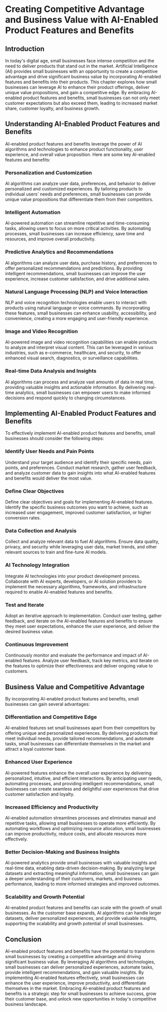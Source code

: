 # Creating Competitive Advantage and Business Value with AI-Enabled Product Features and Benefits

## Introduction

In today's digital age, small businesses face intense competition and the need to deliver products that stand out in the market. Artificial Intelligence (AI) provides small businesses with an opportunity to create a competitive advantage and drive significant business value by incorporating AI-enabled features and benefits into their products. This chapter explores how small businesses can leverage AI to enhance their product offerings, deliver unique value propositions, and gain a competitive edge. By embracing AI-enabled product features and benefits, small businesses can not only meet customer expectations but also exceed them, leading to increased market share, customer loyalty, and business growth.

## Understanding AI-Enabled Product Features and Benefits

AI-enabled product features and benefits leverage the power of AI algorithms and technologies to enhance product functionality, user experience, and overall value proposition. Here are some key AI-enabled features and benefits:

### Personalization and Customization

AI algorithms can analyze user data, preferences, and behavior to deliver personalized and customized experiences. By tailoring products to individual users' needs and preferences, small businesses can provide unique value propositions that differentiate them from their competitors.

### Intelligent Automation

AI-powered automation can streamline repetitive and time-consuming tasks, allowing users to focus on more critical activities. By automating processes, small businesses can increase efficiency, save time and resources, and improve overall productivity.

### Predictive Analytics and Recommendations

AI algorithms can analyze user data, purchase history, and preferences to offer personalized recommendations and predictions. By providing intelligent recommendations, small businesses can improve the user experience, increase customer satisfaction, and drive additional sales.

### Natural Language Processing (NLP) and Voice Interaction

NLP and voice recognition technologies enable users to interact with products using natural language or voice commands. By incorporating these features, small businesses can enhance usability, accessibility, and convenience, creating a more engaging and user-friendly experience.

### Image and Video Recognition

AI-powered image and video recognition capabilities can enable products to analyze and interpret visual content. This can be leveraged in various industries, such as e-commerce, healthcare, and security, to offer enhanced visual search, diagnostics, or surveillance capabilities.

### Real-time Data Analysis and Insights

AI algorithms can process and analyze vast amounts of data in real time, providing valuable insights and actionable information. By delivering real-time analytics, small businesses can empower users to make informed decisions and respond quickly to changing circumstances.

## Implementing AI-Enabled Product Features and Benefits

To effectively implement AI-enabled product features and benefits, small businesses should consider the following steps:

### Identify User Needs and Pain Points

Understand your target audience and identify their specific needs, pain points, and preferences. Conduct market research, gather user feedback, and analyze customer data to gain insights into what AI-enabled features and benefits would deliver the most value.

### Define Clear Objectives

Define clear objectives and goals for implementing AI-enabled features. Identify the specific business outcomes you want to achieve, such as increased user engagement, improved customer satisfaction, or higher conversion rates.

### Data Collection and Analysis

Collect and analyze relevant data to fuel AI algorithms. Ensure data quality, privacy, and security while leveraging user data, market trends, and other relevant sources to train and fine-tune AI models.

### AI Technology Integration

Integrate AI technologies into your product development process. Collaborate with AI experts, developers, or AI solution providers to implement the necessary algorithms, frameworks, and infrastructure required to enable AI-enabled features and benefits.

### Test and Iterate

Adopt an iterative approach to implementation. Conduct user testing, gather feedback, and iterate on the AI-enabled features and benefits to ensure they meet user expectations, enhance the user experience, and deliver the desired business value.

### Continuous Improvement

Continuously monitor and evaluate the performance and impact of AI-enabled features. Analyze user feedback, track key metrics, and iterate on the features to optimize their effectiveness and deliver ongoing value to customers.

## Business Value and Competitive Advantage

By incorporating AI-enabled product features and benefits, small businesses can gain several advantages:

### Differentiation and Competitive Edge

AI-enabled features set small businesses apart from their competitors by offering unique and personalized experiences. By delivering products that meet individual needs, provide tailored recommendations, and automate tasks, small businesses can differentiate themselves in the market and attract a loyal customer base.

### Enhanced User Experience

AI-powered features enhance the overall user experience by delivering personalized, intuitive, and efficient interactions. By anticipating user needs, automating processes, and providing intelligent recommendations, small businesses can create seamless and delightful user experiences that drive customer satisfaction and loyalty.

### Increased Efficiency and Productivity

AI-enabled automation streamlines processes and eliminates manual and repetitive tasks, allowing small businesses to operate more efficiently. By automating workflows and optimizing resource allocation, small businesses can improve productivity, reduce costs, and allocate resources more effectively.

### Better Decision-Making and Business Insights

AI-powered analytics provide small businesses with valuable insights and real-time data, enabling data-driven decision-making. By analyzing large datasets and extracting meaningful information, small businesses can gain a deeper understanding of their customers, markets, and business performance, leading to more informed strategies and improved outcomes.

### Scalability and Growth Potential

AI-enabled product features and benefits can scale with the growth of small businesses. As the customer base expands, AI algorithms can handle larger datasets, deliver personalized experiences, and provide valuable insights, supporting the scalability and growth potential of small businesses.

## Conclusion

AI-enabled product features and benefits have the potential to transform small businesses by creating a competitive advantage and driving significant business value. By leveraging AI algorithms and technologies, small businesses can deliver personalized experiences, automate tasks, provide intelligent recommendations, and gain valuable insights. By implementing AI-enabled features effectively, small businesses can enhance the user experience, improve productivity, and differentiate themselves in the market. Embracing AI-enabled product features and benefits is a strategic step for small businesses to achieve success, grow their customer base, and unlock new opportunities in today's competitive business landscape.
